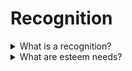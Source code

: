 # Recognition

<details>
  <summary>What is a recognition?</summary>

Recognition is positive feedback on a person's contribution or acknowledgment of an individual’s or team’s desirable behavior, effort, or business result that supports the organization's goals and values.

</details>

<details>
  <summary>What are esteem needs?</summary>

Esteem needs are related to a person’s need to gain recognition, status, and feel respected. There are two categories: the need for respect from others (achieving fame, prestige, and recognition) and the need for respect from oneself (dignity, confidence, competence, independence, and freedom).

</details>
